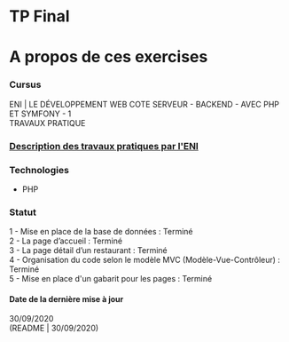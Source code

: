 # TP Final

# A propos de ces exercises

### Cursus
ENI | LE DÉVELOPPEMENT WEB COTE SERVEUR - BACKEND - AVEC PHP ET SYMFONY - 1  
TRAVAUX PRATIQUE  

### [Description des travaux pratiques par l'ENI](https://github.com/Dyrits/TP-FINAL/blob/master/Module%2007%20-%20Enonc%C3%A9%20TP%20Final.pdf)

### Technologies
- PHP

### Statut
1 - Mise en place de la base de données : Terminé  
2 - La page d’accueil : Terminé  
3 - La page détail d’un restaurant : Terminé  
4 - Organisation du code selon le modèle MVC (Modèle-Vue-Contrôleur) : Terminé  
5 - Mise en place d'un gabarit pour les pages : Terminé  

#### Date de la dernière mise à jour
30/09/2020  
(README | 30/09/2020)